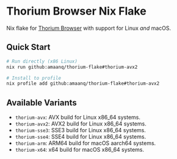 # Thorium Browser Nix Flake

Nix flake for [Thorium Browser](https://thorium.rocks/) with support for Linux *and* macOS.

## Quick Start

```bash
# Run directly (x86 Linux)
nix run github:amaanq/thorium-flake#thorium-avx2

# Install to profile
nix profile add github:amaanq/thorium-flake#thorium-avx2
```

## Available Variants

- `thorium-avx`: AVX build for Linux x86_64 systems.
- `thorium-avx2`: AVX2 build for Linux x86_64 systems.
- `thorium-sse3`: SSE3 build for Linux x86_64 systems.
- `thorium-sse4`: SSE4 build for Linux x86_64 systems.
- `thorium-arm`: ARM64 build for macOS aarch64 systems.
- `thorium-x64`: x64 build for macOS x86_64 systems.
